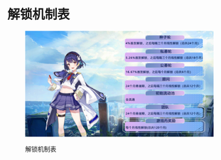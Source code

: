 # 解锁机制表

<figure><img src="../.gitbook/assets/1661521607096 (2).jpg" alt=""><figcaption><p>解锁机制表</p></figcaption></figure>
